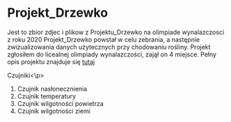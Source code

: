 # Projekt_Drzewko
Jest to zbior zdjec i plikow z Projektu_Drzewko na olimpiade wynalazczosci z roku 2020
Projekt_Drzewko powstał w celu zebrania, a następnie zwizualizowania danych użytecznych przy chodowaniu rośliny.
Projekt zgłosiłem do licealnej olimpiady wynalazczości, zajął on 4 miejsce.
Pełny opis projektu znajduje się [tutaj](https://docs.google.com/document/d/13yPTrL8TZcizt2cf-OX2F8xJCNmYSDU_k4T6vZgCpWs/edit?usp=sharing)
<p>Czujniki<\p>
<ol>
  <li>Czujnik nasłonecznienia</li>
  <li>Czujnik temperatury</li>
  <li>Czujnik wilgotności powietrza</li>
  <li>Czujnik wilgotności ziemi</li>
</ol>
